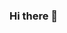 ### Hi there 👋

<!--
**imkhaled404/imkhaled404** is a ✨ _special_ ✨ repository because its `README.md` (this file) appears on your GitHub profile.

Here are some ideas to get you started:

- 🔭 I’m currently working on C# and Python
- 🌱 I’m currently learning C#,python,ASP.Net, Core,MVC and python Django
- 👯 I’m looking to collaborate on ASP.Net, Core,MVC and python Django
- 🤔 I’m looking for help with Team Work
- 💬 Ask me about :www.facebook.com/khaledmasud.babu
- 📫 Reach me here:imkhaled404@gmail.com 
- 😄 Pronouns: ...
- ⚡ Fun fact: ...
-->
